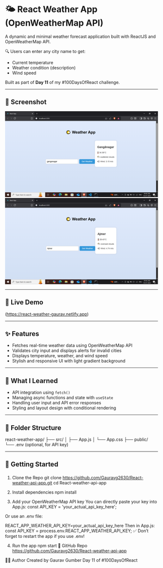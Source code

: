 # 🌤️ React Weather App (OpenWeatherMap API)

A dynamic and minimal weather forecast application built with ReactJS and OpenWeatherMap API.

🔍 Users can enter any city name to get:
- Current temperature
- Weather condition (description)
- Wind speed

Built as part of **Day 11** of my #100DaysOfReact challenge.

---

## 📸 Screenshot

![Weather App Screenshot](./Screenshot%20(440).png) 
![Weather App Screenshot](./Screenshot%20(441).png) 



---

## 🔗 Live Demo

(https://react-weather-gaurav.netlify.app)

---

## ✨ Features

- Fetches real-time weather data using OpenWeatherMap API
- Validates city input and displays alerts for invalid cities
- Displays temperature, weather, and wind speed
- Stylish and responsive UI with light gradient background

---

## 🧠 What I Learned

- API integration using `fetch()`
- Managing async functions and state with `useState`
- Handling user input and API error responses
- Styling and layout design with conditional rendering

---

## 📁 Folder Structure

react-weather-app/
├── src/
│ ├── App.js
│ └── App.css
├── public/
└── .env (optional, for API key)

---

## 🚀 Getting Started

### 

1. Clone the Repo
git clone https://github.com/Gauravg2630/React-weather-api-app.git
cd React-weather-api-app

2. Install dependencies
npm install

3. Add your OpenWeatherMap API key
You can directly paste your key into App.js:
const API_KEY = 'your_actual_api_key_here';

Or use an .env file:

REACT_APP_WEATHER_API_KEY=your_actual_api_key_here
Then in App.js:
const API_KEY = process.env.REACT_APP_WEATHER_API_KEY;
✅ Don’t forget to restart the app if you use .env!

4. Run the app
npm start
🔗 GitHub Repo
https://github.com/Gauravg2630/React-weather-api-app

🙋‍♂️ Author
Created by Gaurav Gumber
Day 11 of #100DaysOfReact
